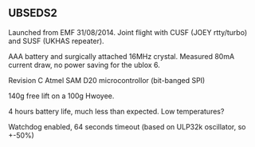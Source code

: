 ## UBSEDS2

Launched from EMF 31/08/2014. Joint flight with CUSF (JOEY rtty/turbo)
and SUSF (UKHAS repeater).

AAA battery and surgically attached 16MHz crystal. Measured 80mA
current draw, no power saving for the ublox 6.

Revision C Atmel SAM D20 microcontrollor (bit-banged SPI)

140g free lift on a 100g Hwoyee.

4 hours battery life, much less than expected. Low temperatures?

Watchdog enabled, 64 seconds timeout (based on ULP32k oscillator, so
+-50%)


